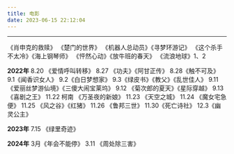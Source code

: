 ```yaml
---
title: 电影
date: 2023-06-15 22:12:04
---
```

-----
《肖申克的救赎》 《楚门的世界》
《机器人总动员》《寻梦环游记》
《这个杀手不太冷》《海上钢琴师》
《怦然心动》《放牛班的春天》
《流浪地球》1、2

**2022年**
8.20 《爱情呼叫转移》
8.27 《功夫》《阿甘正传》
8.28《触不可及》
9.1《闻香识女人》
9.2《白日梦想家》
9.3《绿皮书》《教父》《乱世佳人》
9.11《爱丽丝梦游仙境》《三傻大闹宝莱坞》
9.12 《菊次郎的夏天》《星际穿越》
9.13 《喜剧之王》
11.22 柯南 《万圣夜的新娘》
11.23 《天空之城》
11.24 《魔女宅急便》
11.25 《风之谷》《红猪》
11.26 《鲁邦三世》
11.30《死亡诗社》
12.3《幽灵公主》

**2023年**
7.15 《绿里奇迹》

**2024年**
3月《年会不能停》
3.11 《周处除三害》


